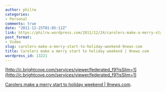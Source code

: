 ```yaml
---
author: philrw
categories:
- Personal
comments: true
date: "2011-12-25T01:05:12Z"
link: https://philrw.wordpress.com/2011/12/24/carolers-make-a-merry-start-to-holiday-weekend-9news-com/
post_format:
- Video
slug: carolers-make-a-merry-start-to-holiday-weekend-9news-com
title: Carolers make a merry start to holiday weekend | 9news.com
wordpress_id: 13221
---
```


[http://c.brightcove.com/services/viewer/federated_f9?isSlim=1](http://c.brightcove.com/services/viewer/federated_f9?isSlim=1)

[Carolers make a merry start to holiday weekend | 9news.com](http://archive.9news.com/dontmiss/237706/630/Carolers-make-a-merry-start-to-holiday-weekend-).
